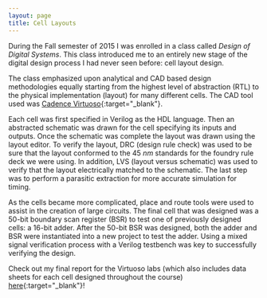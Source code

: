 ```yaml
---
layout: page
title: Cell Layouts
---
```


During the Fall semester of 2015 I was enrolled in a class called *Design of Digital Systems*. This 
class introduced me to an entirely new stage of the digital design process I had never seen before:
cell layout design.

The class emphasized upon analytical and CAD based design methodologies equally starting from the
highest level of abstraction (RTL) to the physical implementation (layout) for many different cells.
The CAD tool used was 
[Cadence Virtuoso](https://www.cadence.com/content/cadence-www/global/en_US/home/tools/custom-ic-analog-rf-design/layout-design/virtuoso-layout-suite.html){:target="_blank"}.

Each cell was first specified in Verilog as the HDL language. Then an abstracted schematic was drawn
for the cell specifying its inputs and outputs. Once the schematic was complete the layout was drawn
using the layout editor. To verify the layout, DRC (design rule check) was used to be sure that the
layout conformed to the 45 *nm* standards for the foundry rule deck we were using. In addition, LVS (layout versus schematic)
was used to verify that the layout electrically matched to the schematic. The last step was to perform a
parasitic extraction for more accurate simulation for timing.

As the cells became more complicated, place and route tools were used to assist in the creation of
large circuits. The final cell that was designed was a 50-bit boundary scan register (BSR) to test
one of previously designed cells: a 16-bit adder. After the 50-bit BSR was designed, both the adder and BSR
were instantiated into a new project to test the adder. Using a mixed signal verification process with
a Verilog testbench was key to successfully verifying the design.

Check out my final report for the Virtuoso labs (which also includes 
data sheets for each cell designed throughout the course)
[here](/static/cjg_virtuoso_report.pdf){:target="_blank"}!
